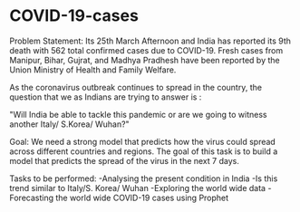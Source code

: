 # COVID-19-cases

Problem Statement:
Its 25th March Afternoon and India has reported its 9th death with 562 total confirmed cases due to COVID-19. Fresh cases from Manipur, Bihar, Gujrat, and Madhya Pradhesh have been reported by the Union Ministry of Health and Family Welfare.

As the coronavirus outbreak continues to spread in the country, the question that we as Indians are trying to answer is :

"Will India be able to tackle this pandemic or are we going to witness another Italy/ S.Korea/ Wuhan?"

Goal:
We need a strong model that predicts how the virus could spread across different countries and regions. The goal of this task is to build a model that predicts the spread of the virus in the next 7 days.

Tasks to be performed:
-Analysing the present condition in India
-Is this trend similar to Italy/S. Korea/ Wuhan
-Exploring the world wide data
-Forecasting the world wide COVID-19 cases using Prophet

